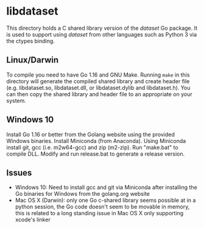 
# libdataset

This directory holds a C shared library version of the _dataset_ Go 
package. It is used to support using _dataset_ from other languages 
such as Python 3 via the ctypes binding.

## Linux/Darwin

To compile you need to have Go 1.16 and 
GNU Make. Running `make` in this directory will generate the compiled 
shared library and create header file (e.g. libdataset.so, libdataset.dll, 
or libdataset.dylib and libdataset.h).  You can then copy the shared 
library and header file to an appropriate on your system.

## Windows 10

Install Go 1.16 or better from the Golang website using the provided Windows binaries. Install Miniconda (from Anaconda). Using Miniconda install git, gcc (i.e. m2w64-gcc) and zip (m2-zip). Run "make.bat" to compile DLL. Modify and
run release.bat to generate a release version.


## Issues

+ Windows 10: Need to install gcc and git via Miniconda after installing the Go binaries for Windows from the golang.org website
+ Mac OS X (Darwin): only one Go c-shared library seems possible at in a python session, the Go code doesn't seem to be movable in memory, this is related to a long standing issue in Mac OS X only supporting xcode's linker
